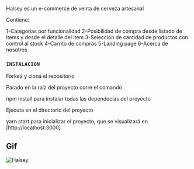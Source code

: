                 

Halsey es un e-commerce de venta de cerveza artesanal

Contiene:

1-Categorias por funcionalidad
2-Posibilidad de compra desde listado de items y desde el detalle del item
3-Selección de cantidad de productos con control al stock
4-Carrito de compras 
5-Landing page
6-Acerca de nosotros

### `INSTALACION`

Forkeá y cloná el repositorio

Parado en la raíz del proyecto corré el comando

npm install
para instalar todas las dependecias del proyecto

Ejecuta en el directorio del proyecto

yarn start
para inicializar el proyecto, que se visualizará en [http://localhost:3000]

## Gif
![Halsey](https://imagizer.imageshack.com/img922/7185/tEeOu1.gif)